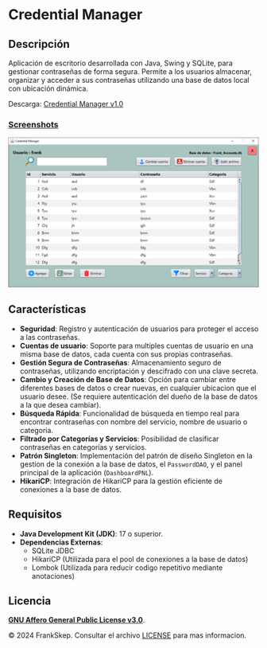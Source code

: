 # Credential Manager

## Descripción

Aplicación de escritorio desarrollada con Java, Swing y SQLite, para gestionar contraseñas de forma segura. Permite a los usuarios almacenar, organizar y acceder a sus contraseñas utilizando una base de datos local con ubicación dinámica.

Descarga: [Credential Manager v1.0](https://github.com/FrankSkep/Credential-Manager/releases/tag/1.0)

### [Screenshots](screens/views.md)

![Imagen](screens/img4.png)

## Características

- **Seguridad**: Registro y autenticación de usuarios para proteger el acceso a las contraseñas.
- **Cuentas de usuario**: Soporte para multiples cuentas de usuario en una misma base de datos, cada cuenta con sus propias contraseñas.
- **Gestión Segura de Contraseñas**: Almacenamiento seguro de contraseñas, utilizando encriptación y descifrado con una clave secreta.
- **Cambio y Creación de Base de Datos**: Opción para cambiar entre diferentes bases de datos o crear nuevas, en cualquier ubicacion que el usuario desee. (Se requiere autenticación del dueño de la base de datos a la que desea cambiar).
- **Búsqueda Rápida**: Funcionalidad de búsqueda en tiempo real para encontrar contraseñas con nombre del servicio, nombre de usuario o categoria.
- **Filtrado por Categorías y Servicios**: Posibilidad de clasificar contraseñas en categorías y servicios.
- **Patrón Singleton**: Implementación del patrón de diseño Singleton en la gestion de la conexión a la base de datos, el `PasswordDAO`, y el panel principal de la aplicación (`DashboardPNL`).
- **HikariCP**: Integración de HikariCP para la gestión eficiente de conexiones a la base de datos.

## Requisitos

- **Java Development Kit (JDK)**: 17 o superior.
- **Dependencias Externas**:
  - SQLite JDBC
  - HikariCP (Utilizada para el pool de conexiones a la base de datos)
  - Lombok (Utilizada para reducir codigo repetitivo mediante anotaciones)

## Licencia

**[GNU Affero General Public License v3.0](https://www.gnu.org/licenses/agpl-3.0.html)**.  

© 2024 FrankSkep. Consultar el archivo [LICENSE](LICENSE) para mas informacion.
